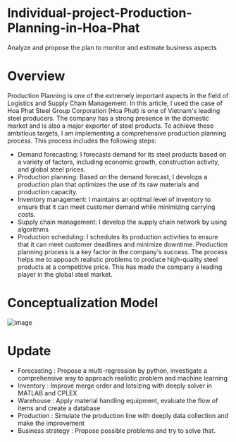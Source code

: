 # Individual-project-Production-Planning-in-Hoa-Phat
Analyze and propose the plan to monitor and estimate business aspects 
# Overview
Production Planning is one of the extremely important aspects in the field of Logistics and Supply Chain Management. In this article, I used the case of Hoa Phat Steel Group Corporation (Hoa Phat) is one of Vietnam's leading steel producers. The company has a strong presence in the domestic market and is also a major exporter of steel products. 
To achieve these ambitious targets, I am implementing a comprehensive production planning process. This process includes the following steps:
* Demand forecasting: I forecasts demand for its steel products based on a variety of factors, including economic growth, construction activity, and global steel prices.
* Production planning: Based on the demand forecast, I develops a production plan that optimizes the use of its raw materials and production capacity.
* Inventory management: I maintains an optimal level of inventory to ensure that it can meet customer demand while minimizing carrying costs.
* Supply chain management: I develop the supply chain network by using algorithms
* Production scheduling: I schedules its production activities to ensure that it can meet customer deadlines and minimize downtime.
Production planning process is a key factor in the company's success. The process helps me to appoach realistic problems to produce high-quality steel products at a competitive price. This has made the company  a leading player in the global steel market.

# Conceptualization Model
![image](https://github.com/PhongDiii/Individual-project-Production-Planning-in-Hoa-Phat/assets/105002084/88a55d24-6ab9-48f3-bc53-44a911a88062)

# Update 
* Forecasting : Propose a multi-regression by python, investigate a comprehensive way to approach realistic problem and machine learning
* Inventory : Improve merge order and lotsizing with deeply solver in MATLAB and CPLEX
* Warehouse : Apply material handling equipment, evaluate the flow of items and create a database
* Production : Simulate the production line with deeply data collection and make the improvement
* Business strategy : Propose possible problems and try to solve that. 
